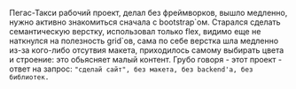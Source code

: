Пегас-Такси рабочий проект, делал без фреймворков, вышло медленно, нужно активно знакомиться сначала с bootstrap\`ом. Старался сделать семантическую верстку, использовал только flex, видимо еще не наткнулся на полезность grid\`ов, сама по себе верстка шла медленно из-за кого-либо отсутвия макета, приходилось самому выбирать цвета и строение: это обьясняет малый контент. Грубо говоря - этот проект - ответ на запрос: `"сделай сайт", без макета, без backend'а, без библиотек.`
